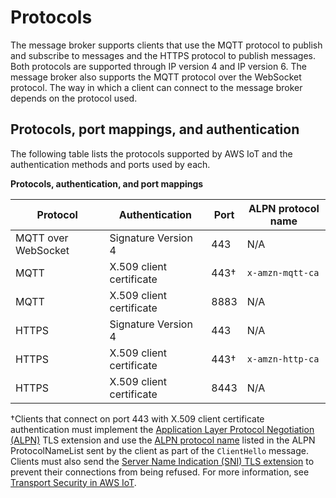# Protocols<a name="protocols"></a>

The message broker supports clients that use the MQTT protocol to publish and subscribe to messages and the HTTPS protocol to publish messages\. Both protocols are supported through IP version 4 and IP version 6\. The message broker also supports the MQTT protocol over the WebSocket protocol\. The way in which a client can connect to the message broker depends on the protocol used\.

## Protocols, port mappings, and authentication<a name="protocol-port-mapping"></a>

The following table lists the protocols supported by AWS IoT and the authentication methods and ports used by each\.


**Protocols, authentication, and port mappings**  

| Protocol | Authentication | Port | ALPN protocol name | 
| --- | --- | --- | --- | 
|  MQTT over WebSocket  | Signature Version 4 | 443 |  N/A  | 
|  MQTT  |  X\.509 client certificate  |  443†  |  `x-amzn-mqtt-ca`  | 
| MQTT | X\.509 client certificate | 8883 | N/A | 
|  HTTPS  |  Signature Version 4  |  443  |  N/A  | 
|  HTTPS  |  X\.509 client certificate  |  443†  |  `x-amzn-http-ca`  | 
| HTTPS | X\.509 client certificate | 8443 | N/A | 

†Clients that connect on port 443 with X\.509 client certificate authentication must implement the [Application Layer Protocol Negotiation \(ALPN\)](https://tools.ietf.org/html/rfc7301) TLS extension and use the [ALPN protocol name](https://tools.ietf.org/html/rfc7301#section-3.1) listed in the ALPN ProtocolNameList sent by the client as part of the `ClientHello` message\. Clients must also send the [Server Name Indication \(SNI\) TLS extension](https://tools.ietf.org/html/rfc3546#section-3.1) to prevent their connections from being refused\. For more information, see [Transport Security in AWS IoT](transport-security.html)\. 